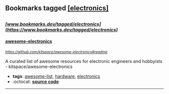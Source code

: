 ## Bookmarks tagged [[electronics]](https://www.bookmarks.dev/search?q=[electronics])

_<sup><sup>[www.bookmarks.dev/tagged/electronics](https://www.bookmarks.dev/tagged/electronics)</sup></sup>_
---
#### [awesome-electronics](https://github.com/kitspace/awesome-electronics#readme)
_<sup>https://github.com/kitspace/awesome-electronics#readme</sup>_

A curated list of awesome resources for electronic engineers and hobbyists - kitspace/awesome-electronics
* **tags**: [awesome-list](../tagged/awesome-list.md), [hardware](../tagged/hardware.md), [electronics](../tagged/electronics.md)
* :octocat: **[source code](https://github.com/kitspace/awesome-electronics#readme)**
---
